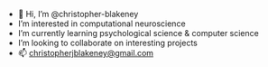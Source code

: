 - 👋 Hi, I’m @christopher-blakeney
- I’m interested in computational neuroscience
- I’m currently learning psychological science & computer science
- I’m looking to collaborate on interesting projects
- 📫 christopherjblakeney@gmail.com

<!---
christopher-blakeney/christopher-blakeney is a ✨ special ✨ repository because its `README.md` (this file) appears on your GitHub profile.
You can click the Preview link to take a look at your changes.
--->
